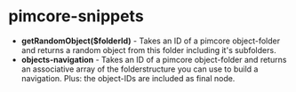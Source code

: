 pimcore-snippets
================
- **getRandomObject($folderId)** - Takes an ID of a pimcore object-folder and returns a random object from this folder including it's subfolders.
- **objects-navigation** - Takes an ID of a pimcore object-folder and returns an associative array of the folderstructure you can use to build a navigation. Plus: the object-IDs are included as final node.

